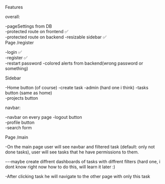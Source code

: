 Features

overall:

-pageSettings from DB  
-protected route on frontend ✅  
-protected route on backend
-resizable sidebar ✅  
Page /register

-login ✅  
-register ✅  
-restart password
-colored alerts from backend(wrong password or something)

Sidebar

-Home button (of course)
-create task
-admin (hard one i think)
-tasks button (same as home)  
-projects button

navbar:

-navbar on every page
-logout button  
-profile button  
-search form

Page /main

-On the main page user will see navbar and filtered task (default: only not done tasks), user will see tasks that he have permissions to them.

---maybe create diffrent dashboards of tasks with diffrent filters (hard one, i dont know right now how to do this, will learn it later :)

-After clicking task he will navigate to the other page with only this task
